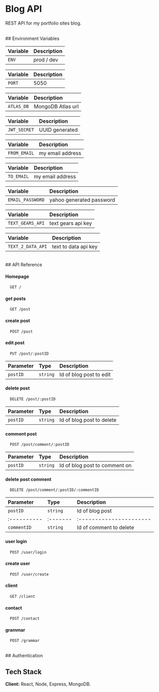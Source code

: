 # Blog API

REST API for my portfolio sites blog.

<br>
## Environment Variables

| Variable | Description |
| :------- | :---------- |
| `ENV`    | prod / dev  |

| Variable | Description |
| :------- | :---------- |
| `PORT`   | 5050        |

| Variable   | Description       |
| :--------- | :---------------- |
| `ATLAS_DB` | MongoDB Atlas url |

| Variable     | Description    |
| :----------- | :------------- |
| `JWT_SECRET` | UUID generated |

| Variable     | Description      |
| :----------- | :--------------- |
| `FROM_EMAIL` | my email address |

| Variable   | Description      |
| :--------- | :--------------- |
| `TO_EMAIL` | my email address |

| Variable         | Description              |
| :--------------- | :----------------------- |
| `EMAIL_PASSWORD` | yahoo generated password |

| Variable         | Description        |
| :--------------- | :----------------- |
| `TEXT_GEARS_API` | text gears api key |

| Variable          | Description          |
| :---------------- | :------------------- |
| `TEXT_2_DATA_API` | text to data api key |

<br>
## API Reference

#### Homepage

```http
  GET /
```

#### get posts

```http
  GET /post
```

#### create post

```http
  POST /post
```

#### edit post

```http
  PUT /post/:postID
```

| Parameter | Type     | Description             |
| :-------- | :------- | :---------------------- |
| `postID`  | `string` | Id of blog post to edit |

#### delete post

```http
  DELETE /post/:postID
```

| Parameter | Type     | Description               |
| :-------- | :------- | :------------------------ |
| `postID`  | `string` | Id of blog post to delete |

#### comment post

```http
  POST /post/comment/:postID
```

| Parameter | Type     | Description                   |
| :-------- | :------- | :---------------------------- |
| `postID`  | `string` | Id of blog post to comment on |

#### delete post comment

```http
  DELETE /post/comment/:postID/:commentID
```

| Parameter   | Type     | Description             |
| :---------- | :------- | :---------------------- |
| `postID`    | `string` | Id of blog post         |
| :---------- | :------- | :---------------------- |
| `commentID` | `string` | Id of comment to delete |

#### user login

```http
  POST /user/login
```

#### create user

```http
  POST /user/create
```

#### client

```http
  GET /client
```

#### contact

```http
  POST /contact
```

#### grammar

```http
  POST /grammar
```

<br>
## Authentication

## Tech Stack

**Client:** React, Node, Express, MongoDB.
